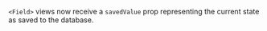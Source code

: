 `<Field>` views now receive a `savedValue` prop representing the current state as saved to the database.